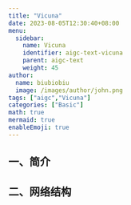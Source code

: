 ```yaml
---
title: "Vicuna"
date: 2023-08-05T12:30:40+08:00
menu:
  sidebar:
    name: Vicuna
    identifier: aigc-text-vicuna
    parent: aigc-text
    weight: 45
author:
  name: biubiobiu
  image: /images/author/john.png
tags: ["aigc","Vicuna"]
categories: ["Basic"]
math: true
mermaid: true
enableEmoji: true
---
```


## 一、简介


## 二、网络结构



